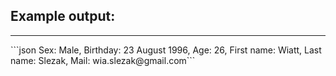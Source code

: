 ## Example output:
<hr>
```json
Sex: Male,
Birthday: 23 August 1996,
Age: 26,
First name: Wiatt,
Last name: Slezak,
Mail: wia.slezak@gmail.com```
